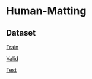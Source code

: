 # Human-Matting

## Dataset

[Train](https://drive.google.com/file/d/1xeHNIXUl4NTuMcwnDSCfail_IixnG3UZ/view?usp=sharing)

[Valid](https://drive.google.com/file/d/1a3uyv4Ce-N_9CHGTFNV3qMJMZ0Qb4zSi/view?usp=sharing)

[Test](https://drive.google.com/file/d/1UZTbEFv5KhOrajthf_jGuKAmxxjbgpoj/view?usp=sharing)



